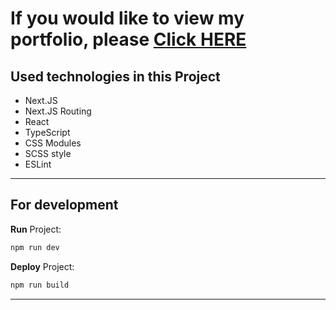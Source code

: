 # If you would like to view my portfolio, please [Click HERE](https://porfolio-khozhainov-oleksandr.vercel.app/)

## Used technologies in this Project

- Next.JS
- Next.JS Routing
- React
- TypeScript
- CSS Modules
- SCSS style
- ESLint
---

## For development

**Run** Project:
```bash
npm run dev
```

**Deploy** Project:
```bash
npm run build
```
---